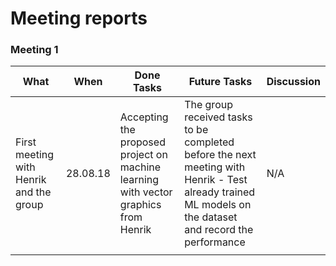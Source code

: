 
# Meeting reports

### Meeting 1


| What  | When | Done Tasks | Future Tasks | Discussion |
| ------------- | ------------- |-------------|-------------|-------------|
| First meeting with Henrik and the group | 28.08.18 | Accepting the proposed project on machine learning with vector graphics from Henrik | The group received tasks to be completed before the next meeting with Henrik - Test already trained ML models on the dataset and record the performance | N/A|
|   |  ||||
